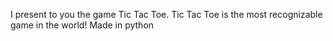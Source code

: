 I present to you the game Tic Tac Toe. 
Tic Tac Toe is the most recognizable game in the world! 
Made in python 
